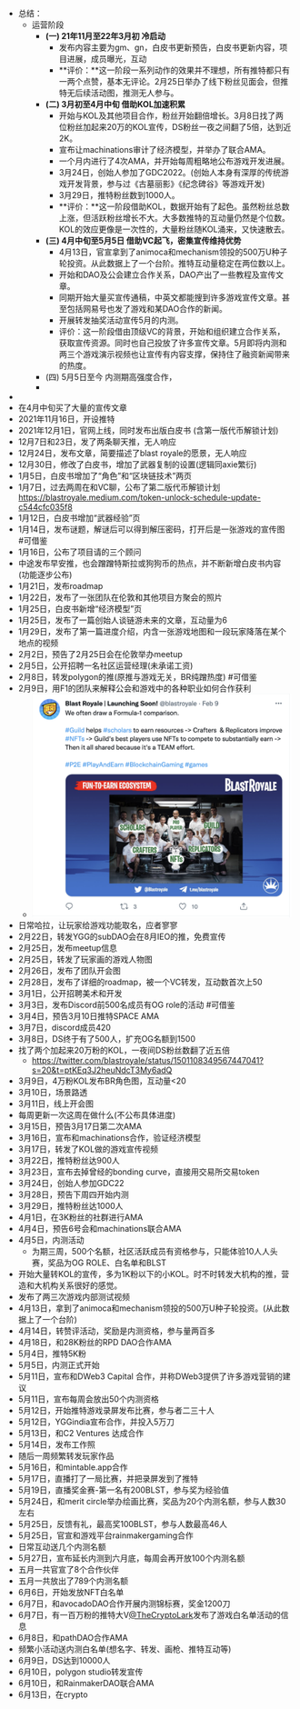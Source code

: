 - 总结：
	- 运营阶段
		- **(一) 21年11月至22年3月初 冷启动**
			- 发布内容主要为gm、gn，白皮书更新预告，白皮书更新内容，项目进展，成员曝光，互动
			- **评价：**这一阶段一系列动作的效果并不理想，所有推特都只有一两个点赞，基本无评论。2月25日举办了线下粉丝见面会，但推特无后续活动图，推测无人参与。
		- **(二) 3月初至4月中旬 借助KOL加速积累**
			- 开始与KOL及其他项目合作，粉丝开始翻倍增长。3月8日找了两位粉丝加起来20万的KOL宣传，DS粉丝一夜之间翻了5倍，达到近2K。
			- 宣布让machinations审计了经济模型，并举办了联合AMA。
			- 一个月内进行了4次AMA，并开始每周粗略地公布游戏开发进展。
			- 3月24日，创始人参加了GDC2022。(创始人本身有深厚的传统游戏开发背景，参与过《古墓丽影》《纪念碑谷》等游戏开发)
			- 3月29日，推特粉丝数到1000人。
			- **评价：**这一阶段借助KOL，数据开始有了起色。虽然粉丝总数上涨，但活跃粉丝增长不大。大多数推特的互动量仍然是个位数。KOL的效应更像是一次性的，大量粉丝随KOL涌来，又快速散去。
		- **(三) 4月中旬至5月5日 借助VC起飞，密集宣传维持优势**
			- 4月13日，官宣拿到了animoca和mechanism领投的500万U种子轮投资。从此数据上了一个台阶。推特互动量稳定在两位数以上。
			- 开始和DAO及公会建立合作关系，DAO产出了一些教程及宣传文章。
			- 同期开始大量买宣传通稿，中英文都能搜到许多游戏宣传文章。甚至包括网易号也发了游戏和某DAO合作的新闻。
			- 开展转发抽奖活动宣传5月的内测。
			- 评价：这一阶段借由顶级VC的背景，开始和组织建立合作关系，获取宣传资源。同时也自己投放了许多宣传文章。5月即将内测和两三个游戏演示视频也让宣传有内容支撑，保持住了融资新闻带来的热度。
		- (四) 5月5日至今 内测期高强度合作，
		-
-
- 在4月中旬买了大量的宣传文章
- 2021年11月16日，开设推特
- 2021年12月1日，官网上线，同时发布出版白皮书 (含第一版代币解锁计划)
- 12月7日和23日，发了两条聊天推，无人响应
- 12月24日，发布文章，简要描述了blast royale的愿景，无人响应
- 12月30日，修改了白皮书，增加了武器复制的设置(逻辑同axie繁衍)
- 1月5日，白皮书增加了“角色”和“区块链技术”两页
- 1月7日，过去两周在和VC聊，公布了第二版代币解锁计划 https://blastroyale.medium.com/token-unlock-schedule-update-c544cfc035f8
- 1月12日，白皮书增加“武器经验”页
- 1月14日，发布谜题，解谜后可以得到解压密码，打开后是一张游戏的宣传图 #可借鉴
- 1月16日，公布了项目请的三个顾问
- 中途发布早安推，也会蹭蹭特斯拉或狗狗币的热点，并不断新增白皮书内容(功能逐步公布)
- 1月21日，发布roadmap
- 1月22日，发布了一张团队在伦敦和其他项目方聚会的照片
- 1月25日，白皮书新增“经济模型”页
- 1月25日，发布了一篇创始人谈链游未来的文章，互动量为6
- 1月29日，发布了第一篇进度介绍，内含一张游戏地图和一段玩家降落在某个地点的视频
- 2月2日，预告了2月25日会在伦敦举办meetup
- 2月5日，公开招聘一名社区运营经理(未承诺工资)
- 2月8日，转发polygon的推(原推与游戏无关，BR纯蹭热度) #可借鉴
- 2月9日，用F1的团队来解释公会和游戏中的各种职业如何合作获利
	- ![截屏2022-07-08 上午10.11.33.png](../assets/截屏2022-07-08_上午10.11.33_1657246431149_0.png)
- 日常哈拉，让玩家给游戏功能取名，应者寥寥
- 2月22日，转发YGG的subDAO会在8月IEO的推，免费宣传
- 2月25日，发布meetup信息
- 2月25日，转发了玩家画的游戏人物图
- 2月26日，发布了团队开会图
- 2月28日，发布了详细的roadmap，被一个VC转发，互动数首次上50
- 3月1日，公开招聘美术和开发
- 3月3日，发布Discord前500名成员有OG role的活动 #可借鉴
- 3月4日，预告3月10日推特SPACE AMA
- 3月7日，discord成员420
- 3月8日，DS终于有了500人，扩充OG名额到1500
- 找了两个加起来20万粉的KOL，一夜间DS粉丝数翻了近五倍
	- https://twitter.com/blastroyale/status/1501108349567447041?s=20&t=ptKEq3J2heuNdcT3My6adQ
- 3月9日，4万粉KOL发布BR角色图，互动量<20
- 3月10日，场景路透
- 3月11日，线上开会图
- 每周更新一次这周在做什么(不公布具体进度)
- 3月15日，预告3月17日第二次AMA
- 3月16日，宣布和machinations合作，验证经济模型
- 3月17日，转发了KOL做的游戏宣传视频
- 3月22日，推特粉丝达900人
- 3月23日，宣布去掉曾经的bonding curve，直接用交易所交易token
- 3月24日，创始人参加GDC22
- 3月28日，预告下周四开始内测
- 3月29日，推特粉丝达1000人
- 4月1日，在3K粉丝的社群进行AMA
- 4月4日，预告6号会和machinations联合AMA
- 4月5日，内测活动
	- 为期三周，500个名额，社区活跃成员有资格参与，只能体验10人人头赛，奖品为OG ROLE、白名单和BLST
- 开始大量转KOL的宣传，多为1K粉以下的小KOL。时不时转发大机构的推，营造和大机构关系很好的感觉。
- 发布了两三次游戏内部测试视频
- 4月13日，拿到了animoca和mechanism领投的500万U种子轮投资。(从此数据上了一个台阶)
- 4月14日，转赞评活动，奖励是内测资格，参与量两百多
- 4月18日，和28K粉丝的RPD DAO合作AMA
- 5月4日，推特5K粉
- 5月5日，内测正式开始
- 5月11日，宣布和DWeb3 Capital 合作，并称DWeb3提供了许多游戏营销的建议
- 5月11日，宣布每周会放出50个内测资格
- 5月12日，开始推特游戏录屏发布比赛，参与者二三十人
- 5月12日，YGGindia宣布合作，并投入5万刀
- 5月13日，和C2 Ventures 达成合作
- 5月14日，发布工作照
- 随后一周频繁转发玩家作品
- 5月16日，和mintable.app合作
- 5月17日，直播打了一局比赛，并把录屏发到了推特
- 5月19日，直播奖金赛-第一名有200BLST，参与奖为经验值
- 5月24日，和merit circle举办绘画比赛，奖品为20个内测名额，参与人数30左右
- 5月25日，反馈有礼，最高奖100BLST，参与人数最高46人
- 5月25日，官宣和游戏平台rainmakergaming合作
- 日常互动送几个内测名额
- 5月27日，宣布延长内测到六月底，每周会再开放100个内测名额
- 五月一共官宣了8个合作伙伴
- 五月一共放出了789个内测名额
- 6月6日，开始发放NFT白名单
- 6月7日，和avocadoDAO合作开展内测锦标赛，奖金1200刀
- 6月7日，有一百万粉的推特大V[@TheCryptoLark](https://twitter.com/TheCryptoLark)发布了游戏白名单活动的信息
- 6月8日，和pathDAO合作AMA
- 频繁小活动送内测白名单(想名字、转发、画枪、推特互动等)
- 6月9日，DS达到10000人
- 6月10日，polygon studio转发宣传
- 6月10日，和RainmakerDAO联合AMA
- 6月13日，在crypto